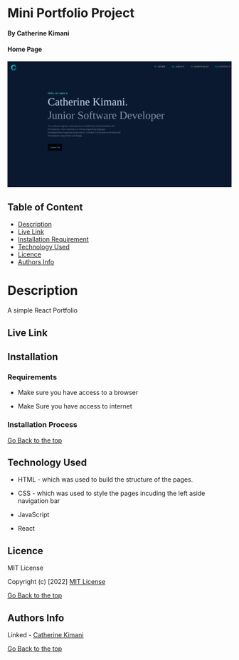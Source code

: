 # Mini Portfolio Project

#### By Catherine Kimani

#### Home Page
![catherine](./public/portfolio.png)

## Table of Content

+ [Description](#description)
+ [Live Link](#live-link)
+ [Installation Requirement](#Installation)
+ [Technology Used](#technology-used)
+ [Licence](#licence)
+ [Authors Info](#author-Info)

# Description
A simple React Portfolio

## Live Link

## Installation

### Requirements

* Make sure you have access to a browser

* Make Sure you have access to internet

### Installation Process

[Go Back to the top](#mini-portfolio-project)

## Technology Used
* HTML - which was used to build the structure of the pages.

* CSS - which was used to style the pages incuding the left aside navigation bar

* JavaScript 

* React

## Licence

MIT License

Copyright (c) [2022] [MIT License](LICENCE)

[Go Back to the top](#mini-portfolio-project)

## Authors Info

Linked - [Catherine Kimani](https://www.linkedin.com/incatherine-kimani/)

[Go Back to the top](#mini-portfolio-project)
